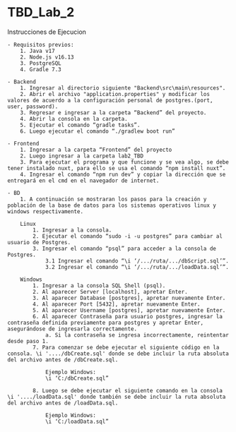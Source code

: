 # TBD_Lab_2
Instrucciones de Ejecucion
    
    - Requisitos previos:
        1. Java v17
        2. Node.js v16.13
        3. PostgreSQL 
        4. Gradle 7.3
    
    - Backend
        1. Ingresar al directorio siguiente "Backend\src\main\resources".
        2. Abrir el archivo "application.properties" y modificar los valores de acuerdo a la configuración personal de postgres.(port, user, password).
        3. Regresar e ingresar a la carpeta “Backend” del proyecto.
        4. Abrir la consola en la carpeta.
        5. Ejecutar el comando “gradle tasks”.
        6. Luego ejecutar el comando “./gradlew boot run”

    - Frontend
        1. Ingresar a la carpeta “Frontend” del proyecto
        2. Luego ingresar a la carpeta lab2_TBD
        3. Para ejecutar el programa y que funcione y se vea algo, se debe tener instalado nuxt, para ello se usa el comando “npm install nuxt”.
        4. Ingresar el comando “npm run dev” y copiar la dirección que se entregará en el cmd en el navegador de internet. 

    - BD
        1. A continuación se mostraran los pasos para la creación y población de la base de datos para los sistemas operativos linux y windows respectivamente.
        
        Linux 
            1. Ingresar a la consola.
            2. Ejecutar el comando “sudo -i -u postgres” para cambiar al usuario de Postgres.
            3. Ingresar el comando “psql” para acceder a la consola de Postgres.
                3.1 Ingresar el comando “\i ‘/.../ruta/.../dbScript.sql’”.
                3.2 Ingresar el comando “\i ‘/.../ruta/.../loadData.sql’”.

        Windows
            1. Ingresar a la consola SQL Shell (psql).
            2. Al aparecer Server [localhost], apretar Enter.
            3. Al aparecer Database [postgres], apretar nuevamente Enter.
            4. Al aparecer Port [5432], apretar nuevamente Enter.
            5. Al aparecer Username [postgres], apretar nuevamente Enter.
            6. Al aparecer Contraseña para usuario postgres, ingresar la contraseña definida previamente para postgres y apretar Enter, asegurándose de ingresarla correctamente.
                a. Si la contraseña se ingresa incorrectamente, reintentar desde paso 1.
            7. Para comenzar se debe ejecutar el siguiente código en la consola. \i '..../dbCreate.sql' donde se debe incluir la ruta absoluta del archivo antes de /dbCreate.sql. 

                Ejemplo Windows:
                \i ‘C:/dbCreate.sql” 

            8. Luego se debe ejecutar el siguiente comando en la consola \i '..../loadData.sql' donde también se debe incluir la ruta absoluta del archivo antes de /loadData.sql. 
            
                Ejemplo Windows:
                \i ‘C:/loadData.sql”


